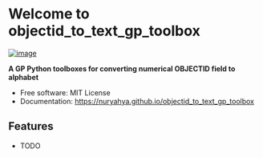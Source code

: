 # Welcome to objectid_to_text_gp_toolbox


[![image](https://img.shields.io/pypi/v/objectid_to_text_gp_toolbox.svg)](https://pypi.python.org/pypi/objectid_to_text_gp_toolbox)


**A GP Python toolboxes for converting numerical OBJECTID field to alphabet**


-   Free software: MIT License
-   Documentation: <https://nuryahya.github.io/objectid_to_text_gp_toolbox>
    

## Features

-   TODO
